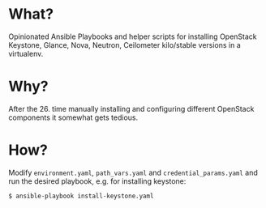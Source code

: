What?
=====

Opinionated Ansible Playbooks and helper scripts for installing OpenStack Keystone, Glance, Nova, Neutron, Ceilometer kilo/stable versions in a virtualenv.

Why?
====

After the 26. time manually installing and configuring different OpenStack components it somewhat gets tedious.

How?
====

Modify `environment.yaml`, `path_vars.yaml` and `credential_params.yaml` and run the desired playbook, e.g. for installing keystone:

    $ ansible-playbook install-keystone.yaml
